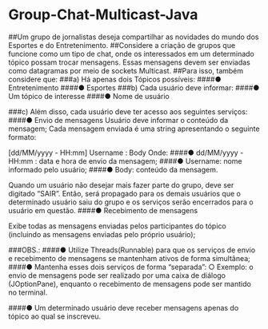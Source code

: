 # Group-Chat-Multicast-Java
##Um grupo de jornalistas deseja compartilhar as novidades do mundo dos Esportes e do
Entretenimento.
##Considere a criação de grupos que funcione como um tipo de chat, onde os
interessados em um determinado tópico possam trocar mensagens. Essas mensagens devem
ser enviadas como datagramas por meio de sockets Multicast.
##Para isso, também considere que:
###a) Há apenas dois Tópicos possíveis:
####● Entretenimento
####● Esportes
###b) Cada usuário deve informar:
####● Um tópico de interesse
####● Nome de usuário

###c) Além disso, cada usuário deve ter acesso aos seguintes serviços:
####● Envio de mensagens
Usuário deve informar o conteúdo da mensagem;
Cada mensagem enviada é uma string apresentando o seguinte formato:

[dd/MM/yyyy - HH:mm] Username : Body
Onde:
####● dd/MM/yyyy - HH:mm : data e hora de envio da
mensagem;
####● Username: nome informado pelo usuário;
####● Body: conteúdo da mensagem.

Quando um usuário não desejar mais fazer parte do grupo, deve ser
digitado “SAIR”. Então, será propagado para os demais usuários que o
determinado usuário saiu do grupo e os serviços serão encerrados para o
usuário em questão.
####● Recebimento de mensagens

Exibe todas as mensagens enviadas pelos participantes do tópico
(incluindo as mensagens enviadas pelo próprio usuário);

###OBS.:
####● Utilize Threads(Runnable) para que os serviços de envio e recebimento de mensagens
se mantenham ativos de forma simultânea;
####● Mantenha esses dois serviços de forma “separada”:
○ Exemplo: o envio de mensagens pode ser realizado por uma caixa de diálogo
(JOptionPane), enquanto o recebimento de mensagens pode ser mantido no
terminal.

####● Um determinado usuário deve receber mensagens apenas do tópico ao qual se
inscreveu.
